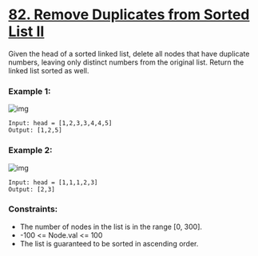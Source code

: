 # [82. Remove Duplicates from Sorted List II](https://leetcode.com/problems/remove-duplicates-from-sorted-list-ii/description/)

Given the head of a sorted linked list, delete all nodes that have duplicate numbers, leaving only distinct numbers from the original list. Return the linked list sorted as well.

 

### Example 1:
![img](https://assets.leetcode.com/uploads/2021/01/04/linkedlist1.jpg)
```text
Input: head = [1,2,3,3,4,4,5]
Output: [1,2,5]
```
### Example 2:
![img](https://assets.leetcode.com/uploads/2021/01/04/linkedlist2.jpg)
```text
Input: head = [1,1,1,2,3]
Output: [2,3]
 ```

### Constraints:

* The number of nodes in the list is in the range [0, 300].
* -100 <= Node.val <= 100
* The list is guaranteed to be sorted in ascending order.
